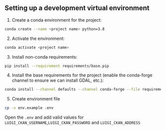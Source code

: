 ## Setting up a development virtual environment

1. Create a conda environment for the project:
```bash
conda create --name <project name> python=3.8
```
2. Activate the environment:
```bash
conda activate <project name>
```
3. Install non-conda requirements:
```bash
pip install --requirement requirements/base.pip
```
4. Install the base requirements for the project (enable the conda-forge channel to ensure we can install GDAL, etc.):
```bash
conda install --channel defaults --channel conda-forge --file requirements/base.conda
```
5. Create environment file
```bash
cp -v env.example .env
```
Open the `.env` and add valid values for `LUIGI_CKAN_USERNAME`,`LUIGI_CKAN_PASSWORD` and `LUIGI_CKAN_ADDRESS`